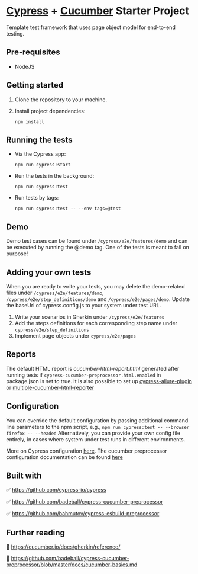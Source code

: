 # [Cypress](https://cypress.io/) + [Cucumber](https://cucumber.io/) Starter Project

Template test framework that uses page object model for end-to-end testing.

## Pre-requisites
* NodeJS

## Getting started
1. Clone the repository to your machine.
2. Install project dependencies:

   `npm install`

## Running the tests
* Via the Cypress app:

  `npm run cypress:start`

* Run the tests in the background:

  `npm run cypress:test`

* Run tests by tags:

  `npm run cypress:test -- --env tags=@test`

## Demo
Demo test cases can be found under `/cypress/e2e/features/demo` and can be executed by running the @demo tag. One of the tests is meant to fail on purpose!

## Adding your own tests
When you are ready to write your tests, you may delete the demo-related files under `/cypress/e2e/features/demo`, `/cypress/e2e/step_definitions/demo`  and `/cypress/e2e/pages/demo`. Update the baseUrl of cypress.config.js to your system under test URL.

1. Write your scenarios in Gherkin under `/cypress/e2e/features`
2. Add the steps definitions for each corresponding step name under `cypress/e2e/step_definitions`
3. Implement page objects under `cypress/e2e/pages`

## Reports
The default HTML report is *cucumber-html-report.html* generated after running tests if `cypress-cucumber-preprocessor.html.enabled` in package.json is set to true.
It is also possible to set up [cypress-allure-plugin](https://github.com/Shelex/cypress-allure-plugin) or [multiple-cucumber-html-reporter](https://github.com/WasiqB/multiple-cucumber-html-reporter)

## Configuration
You can override the default configuration by passing additional command line parameters to the npm script, e.g., `npm run cypress:test -- --browser firefox -- --headed`
Alternatively, you can provide your own config file entirely, in cases where system under test runs in different environments.

More on Cypress configuration [here](https://docs.cypress.io/guides/references/configuration).
The cucumber preprocessor configuration documentation can be found [here](https://github.com/badeball/cypress-cucumber-preprocessor/blob/master/docs/configuration.md)


## Built with
:white_check_mark: https://github.com/cypress-io/cypress

:white_check_mark: https://github.com/badeball/cypress-cucumber-preprocessor

:white_check_mark: https://github.com/bahmutov/cypress-esbuild-preprocessor

## Further reading
:scroll: https://cucumber.io/docs/gherkin/reference/

:scroll: https://github.com/badeball/cypress-cucumber-preprocessor/blob/master/docs/cucumber-basics.md
